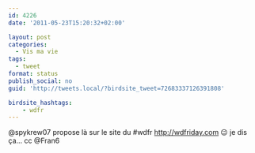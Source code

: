 ```yaml
---
id: 4226
date: '2011-05-23T15:20:32+02:00'

layout: post
categories:
  - Vis ma vie
tags:
  - tweet
format: status
publish_social: no
guid: 'http://tweets.local/?birdsite_tweet=72683337126391808'

birdsite_hashtags:
    - wdfr
---
```


@spykrew07 propose là sur le site du #wdfr http://wdfriday.com 😉 je dis ça… cc @Fran6